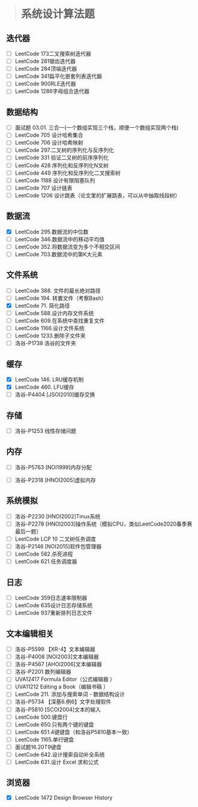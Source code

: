 > # 系统设计算法题

## 迭代器

- [ ] LeetCode 173二叉搜索树迭代器
- [ ] LeetCode 281锯齿迭代器
- [ ] LeetCode 284顶端迭代器
- [ ] LeetCode 341扁平化嵌套列表迭代器
- [ ] LeetCode 900RLE迭代器
- [ ] LeetCode 1286字母组合迭代器

## 数据结构

- [ ] 面试题 03.01. 三合一(一个数组实现三个栈，顺便一个数组实现两个栈)
- [ ] LeetCode 705 设计哈希集合
- [ ] LeetCode 706 设计哈希映射
- [ ] LeetCode 297.二叉树的序列化与反序列化
- [ ] LeetCode 331 验证二又树的前序序列化
- [ ] LeetCode 428 序列化和反序列化N叉树
- [ ] LeetCode 449 序列化和反序列化二叉搜索树
- [ ] LeetCode 1188 设计有限阻塞队列
- [ ] LeetCode 707 设计链表
- [ ] LeetCode 1206 设计跳表（论文里的扩展跳表，可以从中抽取线段树）

## 数据流

- [x] LeetCode 295.数据流的中位数
- [ ] LeetCode 346.数据流中的移动平均值
- [ ] LeetCode 352.将数据流变为多个不相交区间
- [ ] LeetCode 703.数据流中的第K大元素

## 文件系统

- [ ] LeetCode 388. 文件的最长绝对路径
- [ ] LeetCode 194. 转置文件（考察Bash）
- [x] LeetCode 71. 简化路径
- [ ] LeetCode 588.设计内存文件系统
- [ ] LeetCode 609.在系统中查找重复文件
- [ ] LeetCode 1166.设计文件系统
- [ ] LeetCode 1233.删除子文件夹
- [ ] 洛谷-P1738 洛谷的文件夹

## 缓存

- [x] LeetCode 146. LRU缓存机制
- [x] LeetCode 460. LFU缓存
- [ ] 洛谷-P4404 [JSOI2010]缓存交换

## 存储

- [ ] 洛谷-P1253 线性存储问题

## 内存

- [ ] 洛谷-P5763 [NOI1999]内存分配

- [ ] 洛谷-P2318 [HNOI2005]虚拟内存

## 系统模拟

- [ ] 洛谷-P2230 [HNOI2002]Tinux系统
- [ ] 洛谷-P2278 [HNOI2003]操作系统（模拟CPU，类似LeetCode2020春季赛最后一题）
- [ ] LeetCode LCP 10 二叉树任务调度
- [ ] 洛谷-P2146 [NOI2015]软件包管理器
- [ ] LeetCode 582.杀死进程
- [ ] LeetCode 621.任务调度器

## 日志

- [ ] LeetCode 359日志速率限制器
- [ ] LeetCode 635设计日志存储系统
- [ ] LeetCode 937重新排列日志文件

## 文本编辑相关

- [ ] 洛谷-P5599 【XR-4】文本编辑器
- [ ] 洛谷-P4008 [NOI2003]文本编辑器
- [ ] 洛谷-P4567 [AHOI2006]文本编辑器
- [ ] 洛谷-P2201 数列编辑器
- [ ] UVA12417 Formula Editor（公式编辑器 ）
- [ ] UVA11212 Editing a Book（编辑书稿 ）
- [ ] LeetCode 211. 添加与搜索单词 - 数据结构设计
- [ ] 洛谷-P5734 【深基6.例6】文字处理软件
- [ ] 洛谷-P5810 [SCOI2004]文本的输入
- [ ] LeetCode 500.键盘行
- [ ] LeetCode 650.只有两个键的键盘
- [ ] LeetCode 651.4键键盘（和洛谷P5810基本一致）
- [ ] LeetCode 1165.单行键盘
- [ ] 面试题16.20T9键盘
- [ ] LeetCode 642.设计搜索自动补全系统
- [ ] LeetCode 631.设计 Excel 求和公式

## 浏览器

- [x] LeetCode 1472 Design Browser History